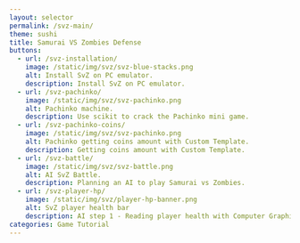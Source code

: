 ```yaml
---
layout: selector
permalink: /svz-main/
theme: sushi
title: Samurai VS Zombies Defense
buttons:
  - url: /svz-installation/
    image: /static/img/svz/svz-blue-stacks.png
    alt: Install SvZ on PC emulator.
    description: Install SvZ on PC emulator.
  - url: /svz-pachinko/
    image: /static/img/svz/svz-pachinko.png
    alt: Pachinko machine.
    description: Use scikit to crack the Pachinko mini game.
  - url: /svz-pachinko-coins/
    image: /static/img/svz/svz-pachinko.png
    alt: Pachinko getting coins amount with Custom Template.
    description: Getting coins amount with Custom Template.
  - url: /svz-battle/
    image: /static/img/svz/svz-battle.png
    alt: AI SvZ Battle.
    description: Planning an AI to play Samurai vs Zombies.
  - url: /svz-player-hp/
    image: /static/img/svz/player-hp-banner.png
    alt: SvZ player health bar
    description: AI step 1 - Reading player health with Computer Graphics.
categories: Game Tutorial
---
```

